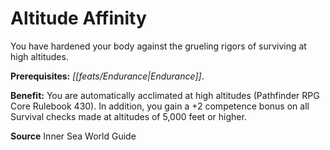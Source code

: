 ﻿---
cssclass: [feats]

---
# Altitude Affinity

You have hardened your body against the grueling rigors of surviving at high altitudes.

**Prerequisites:** _[[feats/Endurance|Endurance]]_.

**Benefit:** You are automatically acclimated at high altitudes (Pathfinder RPG Core Rulebook 430). In addition, you gain a +2 competence bonus on all Survival checks made at altitudes of 5,000 feet or higher.

**Source** Inner Sea World Guide